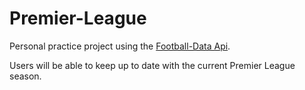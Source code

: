 # Premier-League
Personal practice project using the [Football-Data Api](https://www.football-data.org/).

Users will be able to keep up to date with the current Premier League season.
